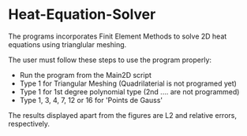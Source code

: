 # Heat-Equation-Solver
The programs incorporates Finit Element Methods to solve 2D heat equations using trianglular meshing.

The user must follow these steps to use the program properly:
- Run the program from the Main2D script
- Type 1 for Triangular Meshing (Quadrilaterial is not programed yet)
- Type 1 for 1st degree polynomial type (2nd .... are not programmed)
- Type 1, 3, 4, 7, 12 or 16 for 'Points de Gauss'

The results displayed apart from the figures are L2 and relative errors, respectively.
